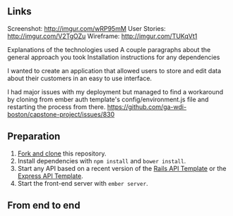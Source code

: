## Links
Screenshot: http://imgur.com/wRP95mM
User Stories: http://imgur.com/V2TgOZu
Wireframe: http://imgur.com/TUKqVt1

Explanations of the technologies used
A couple paragraphs about the general approach you took
Installation instructions for any dependencies

I wanted to create an application that allowed users to store and edit data about their customers in an easy to use interface. 

I had major issues with my deployment but managed to find a workaround by cloning from ember auth template's config/environment.js file and restarting the process from there.
https://github.com/ga-wdi-boston/capstone-project/issues/830

## Preparation

1.  [Fork and clone](https://github.com/ga-wdi-boston/meta/wiki/ForkAndClone)
    this repository.
1.  Install dependencies with `npm install` and `bower install`.
1.  Start any API based on a recent version of the [Rails API
    Template](https://github.com/ga-wdi-boston/rails-api-template) or the
    [Express API
    Template](https://github.com/ga-wdi-boston/express-api-template).
1.  Start the front-end server with `ember server`.

## From end to end
